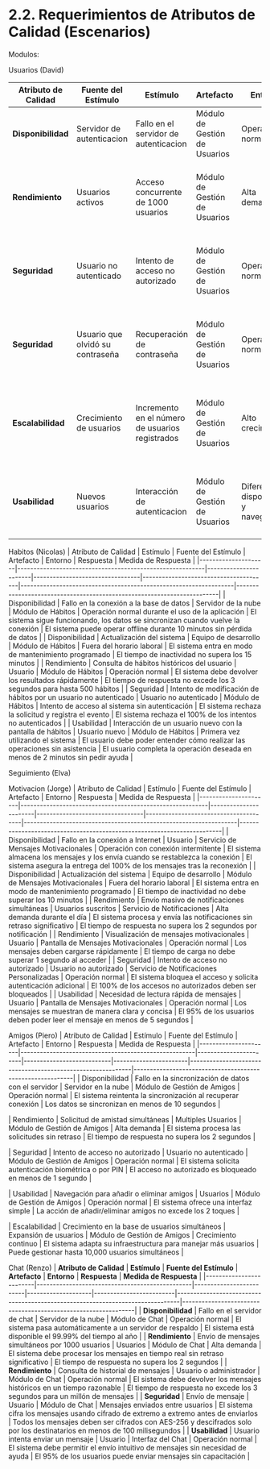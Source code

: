 # 2.2. Requerimientos de Atributos de Calidad (Escenarios)

Modulos:

Usuarios (David)

| **Atributo de Calidad** | **Fuente del Estímulo**     | **Estímulo**                                    | **Artefacto**                 | **Entorno**                | **Respuesta**                                      | **Medida de Respuesta**                                    |
|-------------------------|-----------------------------|-------------------------------------------------|-------------------------------|-----------------------------|---------------------------------------------------|-----------------------------------------------------------|
| **Disponibilidad**      | Servidor de autenticacion   | Fallo en el servidor de autenticacion           | Módulo de Gestión de Usuarios | Operación normal           | El sistema debe redirigir al usuario a un servidor de respaldo | El sistema está disponible el 99.99% del tiempo al año     |
| **Rendimiento**         | Usuarios activos            | Acceso concurrente de 1000 usuarios              | Módulo de Gestión de Usuarios | Alta demanda               | El sistema debe gestionar el acceso simultáneo sin retraso ni caídas | El tiempo de respuesta para ver autenticarse o ver el perfil no supera los 3 segundos |
| **Seguridad**           | Usuario no autenticado      | Intento de acceso no autorizado                  | Módulo de Gestión de Usuarios | Operación normal           | El sistema debe denegar el acceso y registrar el intento | El porcentaje de intentos de acceso no autorizados denegados debe ser del 100% |
| **Seguridad**           | Usuario que olvidó su contraseña | Recuperación de contraseña                       | Módulo de Gestión de Usuarios | Operación normal           | El sistema debe enviar un enlace de recuperación unico y expirable al correo | El tiempo de envío del enlace de recuperación no supera los 15 segundos |
| **Escalabilidad**       | Crecimiento de usuarios     | Incremento en el número de usuarios registrados  | Módulo de Gestión de Usuarios | Alto crecimiento        | El sistema debe manejar el aumento en la base de usuarios sin bajar su rendimiento | El sistema debe soportar un aumento del 50% sobre los usuarios esperados sin necesidad de reestructuración |
| **Usabilidad**          | Nuevos usuarios             | Interacción de autenticacion          | Módulo de Gestión de Usuarios | Diferentes dispositivos y navegadores | La interfaz debe ser estandar en la interfaz de autenticacion para que sea fácil de usar | Cero quejas por incapacidad de navegar por la interfaz de autenticacion |

Habitos (Nicolas)
| Atributo de Calidad | Estímulo                                                 | Fuente del Estímulo   | Artefacto                       | Entorno                               | Respuesta                                                         | Medida de Respuesta                                                    |
|---------------------|----------------------------------------------------------|-----------------------|---------------------------------|---------------------------------------|------------------------------------------------------------------|------------------------------------------------------------------------|
| Disponibilidad      | Fallo en la conexión a la base de datos                   | Servidor de la nube    | Módulo de Hábitos | Operación normal durante el uso de la aplicación | El sistema sigue funcionando, los datos se sincronizan cuando vuelve la conexión | El sistema puede operar offline durante 10 minutos sin pérdida de datos |
| Disponibilidad      | Actualización del sistema                                 | Equipo de desarrollo   | Módulo de Hábitos | Fuera del horario laboral             | El sistema entra en modo de mantenimiento programado              | El tiempo de inactividad no supera los 15 minutos                      |
| Rendimiento         | Consulta de hábitos históricos del usuario              | Usuario                | Módulo de Hábitos   | Operación normal                     | El sistema debe devolver los resultados rápidamente                | El tiempo de respuesta no excede los 3 segundos para hasta 500 hábitos |
| Seguridad           | Intento de modificación de hábitos por un usuario no autenticado | Usuario no autenticado | Módulo de Hábitos    | Intento de acceso al sistema sin autenticación | El sistema rechaza la solicitud y registra el evento                | El sistema rechaza el 100% de los intentos no autenticados             |
| Usabilidad          | Interacción de un usuario nuevo con la pantalla de hábitos | Usuario nuevo         | Módulo de Hábitos | Primera vez utilizando el sistema      | El usuario debe poder entender cómo realizar las operaciones sin asistencia | El usuario completa la operación deseada en menos de 2 minutos sin pedir ayuda |


Seguimiento (Elva)

Motivacion (Jorge)
| Atributo de Calidad  | Estímulo                                                 | Fuente del Estímulo   | Artefacto                       | Entorno                               | Respuesta                                                         | Medida de Respuesta                                                    |
|----------------------|----------------------------------------------------------|-----------------------|---------------------------------|---------------------------------------|------------------------------------------------------------------|------------------------------------------------------------------------|
| Disponibilidad       | Fallo en la conexión a Internet                           | Usuario                | Servicio de Mensajes Motivacionales | Operación con conexión intermitente    | El sistema almacena los mensajes y los envía cuando se restablezca la conexión | El sistema asegura la entrega del 100% de los mensajes tras la reconexión |
| Disponibilidad       | Actualización del sistema                                 | Equipo de desarrollo   | Módulo de Mensajes Motivacionales   | Fuera del horario laboral             | El sistema entra en modo de mantenimiento programado              | El tiempo de inactividad no debe superar los 10 minutos                      |
| Rendimiento          | Envío masivo de notificaciones simultáneas                | Usuarios suscritos     | Servicio de Notificaciones          | Alta demanda durante el día           | El sistema procesa y envía las notificaciones sin retraso significativo | El tiempo de respuesta no supera los 2 segundos por notificación             |
| Rendimiento          | Visualización de mensajes motivacionales                  | Usuario                | Pantalla de Mensajes Motivacionales | Operación normal                     | Los mensajes deben cargarse rápidamente                            | El tiempo de carga no debe superar 1 segundo al acceder                     |
| Seguridad            | Intento de acceso no autorizado                           | Usuario no autorizado  | Servicio de Notificaciones Personalizadas | Operación normal                     | El sistema bloquea el acceso y solicita autenticación adicional    | El 100% de los accesos no autorizados deben ser bloqueados                 |
| Usabilidad           | Necesidad de lectura rápida de mensajes                   | Usuario                | Pantalla de Mensajes Motivacionales | Operación normal                     | Los mensajes se muestran de manera clara y concisa                 | El 95% de los usuarios deben poder leer el mensaje en menos de 5 segundos   |

Amigos (Piero)
| Atributo de Calidad  | Estímulo                                              | Fuente del Estímulo   | Artefacto                 | Entorno               | Respuesta                                                  | Medida de Respuesta                                        |
|----------------------|------------------------------------------------------|-----------------------|---------------------------|-----------------------|------------------------------------------------------------|-----------------------------------------------------------|
| Disponibilidad       | Fallo en la sincronización de datos con el servidor   | Servidor en la nube    | Módulo de Gestión de Amigos | Operación normal      | El sistema reintenta la sincronización al recuperar conexión | Los datos se sincronizan en menos de 10 segundos |

| Rendimiento          | Solicitud de amistad simultáneas       | Multiples Usuarios        | Módulo de Gestión de Amigos | Alta demanda          | El sistema procesa las solicitudes sin retraso | El tiempo de respuesta no supera los 2 segundos            |

| Seguridad            | Intento de acceso no autorizado  | Usuario no autenticado  | Módulo de Gestión de Amigos | Operación normal      | El sistema solicita autenticación biométrica o por PIN       | El acceso no autorizado es bloqueado en menos de 1 segundo |

| Usabilidad           | Navegación para añadir o eliminar amigos     | Usuarios        | Módulo de Gestión de Amigos | Operación normal      | El sistema ofrece una interfaz simple          | La acción de añadir/eliminar amigos no excede los 2 toques |

| Escalabilidad        | Crecimiento en la base de usuarios simultáneos        | Expansión de usuarios  | Módulo de Gestión de Amigos | Crecimiento continuo | El sistema adapta su infraestructura para manejar más usuarios | Puede gestionar hasta 10,000 usuarios simultáneos |

Chat (Renzo)
| **Atributo de Calidad** | **Estímulo**                                    | **Fuente del Estímulo** | **Artefacto**      | **Entorno**             | **Respuesta**                                                                  | **Medida de Respuesta**                                        |
|-------------------------|------------------------------------------------|-------------------------|--------------------|-------------------------|-------------------------------------------------------------------------------|---------------------------------------------------------------|
| **Disponibilidad**       | Fallo en el servidor de chat                   | Servidor de la nube      | Módulo de Chat      | Operación normal | El sistema pasa automáticamente a un servidor de respaldo                    | El sistema está disponible el 99.99% del tiempo al año          |
| **Rendimiento**          | Envío de mensajes simultáneos por 1000 usuarios | Usuarios                | Módulo de Chat      | Alta demanda | El sistema debe procesar los mensajes en tiempo real sin retraso significativo | El tiempo de respuesta no supera los 2 segundos                |
| **Rendimiento**          | Consulta de historial de mensajes              | Usuario o administrador | Módulo de Chat      | Operación normal         | El sistema debe devolver los mensajes históricos en un tiempo razonable       | El tiempo de respuesta no excede los 3 segundos para un millón de mensajes |
| **Seguridad**            | Envío de mensaje         | Usuario      | Módulo de Chat      | Mensajes enviados entre usuarios | El sistema cifra los mensajes usando cifrado de extremo a extremo antes de enviarlos | Todos los mensajes deben ser cifrados con AES-256 y descifrados solo por los destinatarios en menos de 100 milisegundos |
| **Usabilidad**           | Usuario intenta enviar un mensaje              | Usuario                 | Interfaz del Chat   | Operación normal         | El sistema debe permitir el envío intuitivo de mensajes sin necesidad de ayuda | El 95% de los usuarios puede enviar mensajes sin capacitación  |
